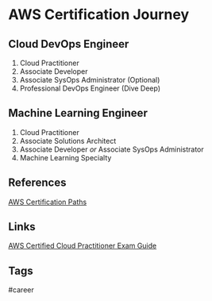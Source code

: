 # AWS Certification Journey

## Cloud DevOps Engineer
1. Cloud Practitioner  
2. Associate Developer  
3. Associate SysOps Administrator (Optional)  
4. Professional DevOps Engineer (Dive Deep)  

## Machine Learning Engineer
1. Cloud Practitioner  
2. Associate Solutions Architect  
3. Associate Developer *or* Associate SysOps Administrator  
4. Machine Learning Specialty  

## References
[AWS Certification Paths](https://d1.awsstatic.com/training-and-certification/docs/AWS_certification_paths.pdf)  

## Links
[AWS Certified Cloud Practitioner Exam Guide](./202309110348)

## Tags
#career
